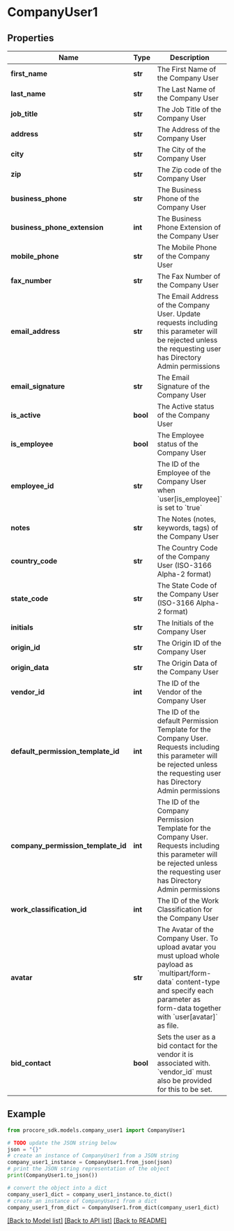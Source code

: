 # CompanyUser1


## Properties

Name | Type | Description | Notes
------------ | ------------- | ------------- | -------------
**first_name** | **str** | The First Name of the Company User | [optional] 
**last_name** | **str** | The Last Name of the Company User | 
**job_title** | **str** | The Job Title of the Company User | [optional] 
**address** | **str** | The Address of the Company User | [optional] 
**city** | **str** | The City of the Company User | [optional] 
**zip** | **str** | The Zip code of the Company User | [optional] 
**business_phone** | **str** | The Business Phone of the Company User | [optional] 
**business_phone_extension** | **int** | The Business Phone Extension of the Company User | [optional] 
**mobile_phone** | **str** | The Mobile Phone of the Company User | [optional] 
**fax_number** | **str** | The Fax Number of the Company User | [optional] 
**email_address** | **str** | The Email Address of the Company User. Update requests including this parameter will be rejected unless the requesting user has Directory Admin permissions | 
**email_signature** | **str** | The Email Signature of the Company User | [optional] 
**is_active** | **bool** | The Active status of the Company User | [optional] 
**is_employee** | **bool** | The Employee status of the Company User | [optional] [default to False]
**employee_id** | **str** | The ID of the Employee of the Company User when &#x60;user[is_employee]&#x60; is set to &#x60;true&#x60; | [optional] 
**notes** | **str** | The Notes (notes, keywords, tags) of the Company User | [optional] 
**country_code** | **str** | The Country Code of the Company User (ISO-3166 Alpha-2 format) | [optional] 
**state_code** | **str** | The State Code of the Company User (ISO-3166 Alpha-2 format) | [optional] 
**initials** | **str** | The Initials of the Company User | [optional] 
**origin_id** | **str** | The Origin ID of the Company User | [optional] 
**origin_data** | **str** | The Origin Data of the Company User | [optional] 
**vendor_id** | **int** | The ID of the Vendor of the Company User | [optional] 
**default_permission_template_id** | **int** | The ID of the default Permission Template for the Company User. Requests including this parameter will be rejected unless the requesting user has Directory Admin permissions | [optional] 
**company_permission_template_id** | **int** | The ID of the Company Permission Template for the Company User. Requests including this parameter will be rejected unless the requesting user has Directory Admin permissions | [optional] 
**work_classification_id** | **int** | The ID of the Work Classification for the Company User | [optional] 
**avatar** | **str** | The Avatar of the Company User. To upload avatar you must upload whole payload as &#x60;multipart/form-data&#x60; content-type and specify each parameter as form-data together with &#x60;user[avatar]&#x60; as file. | [optional] 
**bid_contact** | **bool** | Sets the user as a bid contact for the vendor it is associated with.  &#x60;vendor_id&#x60; must also be provided for this to be set. | [optional] 

## Example

```python
from procore_sdk.models.company_user1 import CompanyUser1

# TODO update the JSON string below
json = "{}"
# create an instance of CompanyUser1 from a JSON string
company_user1_instance = CompanyUser1.from_json(json)
# print the JSON string representation of the object
print(CompanyUser1.to_json())

# convert the object into a dict
company_user1_dict = company_user1_instance.to_dict()
# create an instance of CompanyUser1 from a dict
company_user1_from_dict = CompanyUser1.from_dict(company_user1_dict)
```
[[Back to Model list]](../README.md#documentation-for-models) [[Back to API list]](../README.md#documentation-for-api-endpoints) [[Back to README]](../README.md)


